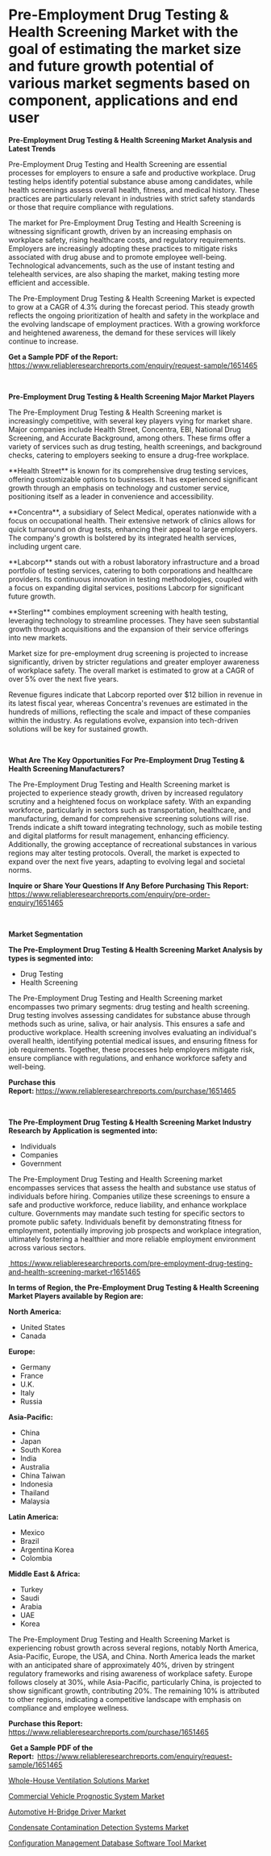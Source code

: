 <p><h1>Pre-Employment Drug Testing & Health Screening Market with the goal of estimating the market size and future growth potential of various market segments based on component, applications and end user</h1></p><p><strong>Pre-Employment Drug Testing & Health Screening Market Analysis and Latest Trends</strong></p>
<p><p>Pre-Employment Drug Testing and Health Screening are essential processes for employers to ensure a safe and productive workplace. Drug testing helps identify potential substance abuse among candidates, while health screenings assess overall health, fitness, and medical history. These practices are particularly relevant in industries with strict safety standards or those that require compliance with regulations.</p><p>The market for Pre-Employment Drug Testing and Health Screening is witnessing significant growth, driven by an increasing emphasis on workplace safety, rising healthcare costs, and regulatory requirements. Employers are increasingly adopting these practices to mitigate risks associated with drug abuse and to promote employee well-being. Technological advancements, such as the use of instant testing and telehealth services, are also shaping the market, making testing more efficient and accessible.</p><p>The Pre-Employment Drug Testing & Health Screening Market is expected to grow at a CAGR of 4.3% during the forecast period. This steady growth reflects the ongoing prioritization of health and safety in the workplace and the evolving landscape of employment practices. With a growing workforce and heightened awareness, the demand for these services will likely continue to increase.</p></p>
<p><strong>Get a Sample PDF of the Report:&nbsp;</strong> <a href="https://www.reliableresearchreports.com/enquiry/request-sample/1651465?utm_campaign=11&utm_medium=2&utm_source=Github&utm_content=ia&utm_term=08122024&utm_id=pre-employment-drug-testing-health-screening">https://www.reliableresearchreports.com/enquiry/request-sample/1651465</a></p>
<p>&nbsp;</p>
<p><strong>Pre-Employment Drug Testing & Health Screening Major Market Players</strong></p>
<p><p>The Pre-Employment Drug Testing & Health Screening market is increasingly competitive, with several key players vying for market share. Major companies include Health Street, Concentra, EBI, National Drug Screening, and Accurate Background, among others. These firms offer a variety of services such as drug testing, health screenings, and background checks, catering to employers seeking to ensure a drug-free workplace.</p><p>**Health Street** is known for its comprehensive drug testing services, offering customizable options to businesses. It has experienced significant growth through an emphasis on technology and customer service, positioning itself as a leader in convenience and accessibility.</p><p>**Concentra**, a subsidiary of Select Medical, operates nationwide with a focus on occupational health. Their extensive network of clinics allows for quick turnaround on drug tests, enhancing their appeal to large employers. The company's growth is bolstered by its integrated health services, including urgent care.</p><p>**Labcorp** stands out with a robust laboratory infrastructure and a broad portfolio of testing services, catering to both corporations and healthcare providers. Its continuous innovation in testing methodologies, coupled with a focus on expanding digital services, positions Labcorp for significant future growth.</p><p>**Sterling** combines employment screening with health testing, leveraging technology to streamline processes. They have seen substantial growth through acquisitions and the expansion of their service offerings into new markets.</p><p>Market size for pre-employment drug screening is projected to increase significantly, driven by stricter regulations and greater employer awareness of workplace safety. The overall market is estimated to grow at a CAGR of over 5% over the next five years.</p><p>Revenue figures indicate that Labcorp reported over $12 billion in revenue in its latest fiscal year, whereas Concentra's revenues are estimated in the hundreds of millions, reflecting the scale and impact of these companies within the industry. As regulations evolve, expansion into tech-driven solutions will be key for sustained growth.</p></p>
<p>&nbsp;</p>
<p><strong>What Are The Key Opportunities For Pre-Employment Drug Testing & Health Screening Manufacturers?</strong></p>
<p><p>The Pre-Employment Drug Testing and Health Screening market is projected to experience steady growth, driven by increased regulatory scrutiny and a heightened focus on workplace safety. With an expanding workforce, particularly in sectors such as transportation, healthcare, and manufacturing, demand for comprehensive screening solutions will rise. Trends indicate a shift toward integrating technology, such as mobile testing and digital platforms for result management, enhancing efficiency. Additionally, the growing acceptance of recreational substances in various regions may alter testing protocols. Overall, the market is expected to expand over the next five years, adapting to evolving legal and societal norms.</p></p>
<p><strong>Inquire or Share Your Questions If Any Before Purchasing This Report:</strong> <a href="https://www.reliableresearchreports.com/enquiry/pre-order-enquiry/1651465?utm_campaign=11&utm_medium=2&utm_source=Github&utm_content=ia&utm_term=08122024&utm_id=pre-employment-drug-testing-health-screening">https://www.reliableresearchreports.com/enquiry/pre-order-enquiry/1651465</a></p>
<p>&nbsp;</p>
<p><strong>Market Segmentation</strong></p>
<p><strong>The Pre-Employment Drug Testing & Health Screening Market Analysis by types is segmented into:</strong></p>
<p><ul><li>Drug Testing</li><li>Health Screening</li></ul></p>
<p><p>The Pre-Employment Drug Testing and Health Screening market encompasses two primary segments: drug testing and health screening. Drug testing involves assessing candidates for substance abuse through methods such as urine, saliva, or hair analysis. This ensures a safe and productive workplace. Health screening involves evaluating an individual's overall health, identifying potential medical issues, and ensuring fitness for job requirements. Together, these processes help employers mitigate risk, ensure compliance with regulations, and enhance workforce safety and well-being.</p></p>
<p><strong>Purchase this Report:&nbsp;</strong><a href="https://www.reliableresearchreports.com/purchase/1651465?utm_campaign=11&utm_medium=2&utm_source=Github&utm_content=ia&utm_term=08122024&utm_id=pre-employment-drug-testing-health-screening">https://www.reliableresearchreports.com/purchase/1651465</a></p>
<p>&nbsp;</p>
<p><strong>The Pre-Employment Drug Testing & Health Screening Market Industry Research by Application is segmented into:</strong></p>
<p><ul><li>Individuals</li><li>Companies</li><li>Government</li></ul></p>
<p><p>The Pre-Employment Drug Testing and Health Screening market encompasses services that assess the health and substance use status of individuals before hiring. Companies utilize these screenings to ensure a safe and productive workforce, reduce liability, and enhance workplace culture. Governments may mandate such testing for specific sectors to promote public safety. Individuals benefit by demonstrating fitness for employment, potentially improving job prospects and workplace integration, ultimately fostering a healthier and more reliable employment environment across various sectors.</p></p>
<p><a href="https://www.reliableresearchreports.com/pre-employment-drug-testing-and-health-screening-market-r1651465?utm_campaign=11&utm_medium=2&utm_source=Github&utm_content=ia&utm_term=08122024&utm_id=pre-employment-drug-testing-health-screening">&nbsp;https://www.reliableresearchreports.com/pre-employment-drug-testing-and-health-screening-market-r1651465</a></p>
<p><strong>In terms of Region, the Pre-Employment Drug Testing & Health Screening Market Players available by Region are:</strong></p>
<p>
    <p> <strong> North America: </strong>
        <ul>
            <li>United States</li>
            <li>Canada</li>
        </ul>
        </p> 
    <p> <strong> Europe: </strong>
        <ul>
            <li>Germany</li>
            <li>France</li>
            <li>U.K.</li>
            <li>Italy</li>
            <li>Russia</li>
        </ul>
        </p> 
    <p> <strong> Asia-Pacific: </strong>
        <ul>
            <li>China</li>
            <li>Japan</li>
            <li>South Korea</li>
            <li>India</li>
            <li>Australia</li>
            <li>China Taiwan</li>
            <li>Indonesia</li>
            <li>Thailand</li>
            <li>Malaysia</li>
        </ul>
        </p> 
    <p> <strong> Latin America: </strong>
        <ul>
            <li>Mexico</li>
            <li>Brazil</li>
            <li>Argentina Korea</li>
            <li>Colombia</li>
        </ul>
        </p> 
    <p> <strong> Middle East & Africa: </strong>
        <ul>
            <li>Turkey</li>
            <li>Saudi</li>
            <li>Arabia</li>
            <li>UAE</li>
            <li>Korea</li>
        </ul>
    </p>
    </p>
<p><p>The Pre-Employment Drug Testing and Health Screening Market is experiencing robust growth across several regions, notably North America, Asia-Pacific, Europe, the USA, and China. North America leads the market with an anticipated share of approximately 40%, driven by stringent regulatory frameworks and rising awareness of workplace safety. Europe follows closely at 30%, while Asia-Pacific, particularly China, is projected to show significant growth, contributing 20%. The remaining 10% is attributed to other regions, indicating a competitive landscape with emphasis on compliance and employee wellness.</p></p>
<p><strong>Purchase this Report: </strong><a href="https://www.reliableresearchreports.com/purchase/1651465?utm_campaign=11&utm_medium=2&utm_source=Github&utm_content=ia&utm_term=08122024&utm_id=pre-employment-drug-testing-health-screening">https://www.reliableresearchreports.com/purchase/1651465</a></p>
<p>&nbsp;<strong>Get a Sample PDF of the Report:&nbsp;&nbsp;</strong><a href="https://www.reliableresearchreports.com/enquiry/request-sample/1651465?utm_campaign=11&utm_medium=2&utm_source=Github&utm_content=ia&utm_term=08122024&utm_id=pre-employment-drug-testing-health-screening">https://www.reliableresearchreports.com/enquiry/request-sample/1651465</a></p>
<p><strong></strong></p>
<p><p><a href="https://github.com/ygfu6u/Market-Research-Report-List-1/blob/main/whole-house-ventilation-solutions-market.md?utm_campaign=11&utm_medium=2&utm_source=Github&utm_content=ia&utm_term=08122024&utm_id=pre-employment-drug-testing-health-screening">Whole-House Ventilation Solutions Market</a></p><p><a href="https://www.linkedin.com/pulse/the-sympatico-insight-9odme?utm_campaign=11&utm_medium=2&utm_source=Github&utm_content=ia&utm_term=08122024&utm_id=pre-employment-drug-testing-health-screening">Commercial Vehicle Prognostic System Market</a></p><p><a href="https://github.com/mahnoor2003/Market-Research-Report-List-6/blob/main/automotive-h-bridge-driver-market.md?utm_campaign=11&utm_medium=2&utm_source=Github&utm_content=ia&utm_term=08122024&utm_id=pre-employment-drug-testing-health-screening">Automotive H-Bridge Driver Market</a></p><p><a href="https://www.linkedin.com/pulse/global-condensate-contamination-detection-systems-marketundergoing-1zbtc?utm_campaign=11&utm_medium=2&utm_source=Github&utm_content=ia&utm_term=08122024&utm_id=pre-employment-drug-testing-health-screening">Condensate Contamination Detection Systems Market</a></p><p><a href="https://www.linkedin.com/pulse/how-configuration-management-database-software-tool-market-estvf?utm_campaign=11&utm_medium=2&utm_source=Github&utm_content=ia&utm_term=08122024&utm_id=pre-employment-drug-testing-health-screening">Configuration Management Database Software Tool Market</a></p></p>